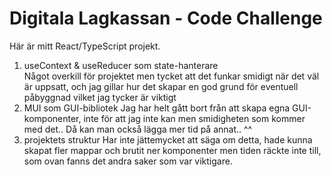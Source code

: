# Digitala Lagkassan - Code Challenge

Här är mitt React/TypeScript projekt.

1. useContext & useReducer som state-hanterare <br />
     Något overkill för projektet men tycket att det funkar smidigt när det väl är uppsatt, och jag gillar hur det skapar en god grund för eventuell påbyggnad vilket jag tycker är viktigt
2. MUI som GUI-bibliotek
     Jag har helt gått bort från att skapa egna GUI-komponenter, inte för att jag inte kan men smidigheten som kommer med det.. Då kan man också lägga mer tid på annat.. ^^
3. projektets struktur
     Har inte jättemycket att säga om detta, hade kunna skapat fler mappar och brutit ner komponenter men tiden räckte inte till, som ovan fanns det andra saker som var viktigare.
